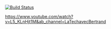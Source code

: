 [![Build Status](https://app.travis-ci.com/guindosaros/pharmaapi.svg?branch=master)](https://app.travis-ci.com/guindosaros/pharmaapi)







https://www.youtube.com/watch?v=L5_KLnHjt1M&ab_channel=LaTechavecBertrand